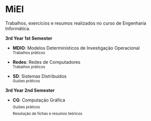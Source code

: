 # MiEI
Trabalhos, exercícios e resumos realizados no curso de Engenharia Informática.

**3rd Year 1st Semester**
- **MDIO**: Modelos Determinísticos de Investigação Operacional \
<sub>Trabalhos práticos</sub>

- **Redes**: Redes de Computadores \
<sub>Trabalhos práticos</sub>

- **SD**: Sistemas Distribuídos \
<sub>Guiões práticos </sub>  

**3rd Year 2nd Semester**
- **CG**: Computação Gráfica \
<sub>Guiões práticos</sub>  
<sub>Resolução de fichas e resumos teóricos</sub>
